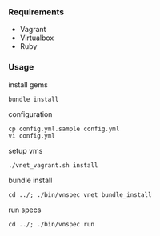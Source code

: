 ### Requirements

* Vagrant
* Virtualbox
* Ruby

### Usage

install gems

```
bundle install
```

configuration

```
cp config.yml.sample config.yml
vi config.yml
```

setup vms

```
./vnet_vagrant.sh install
```

bundle install

```
cd ../; ./bin/vnspec vnet bundle_install
```

run specs

```
cd ../; ./bin/vnspec run
```
